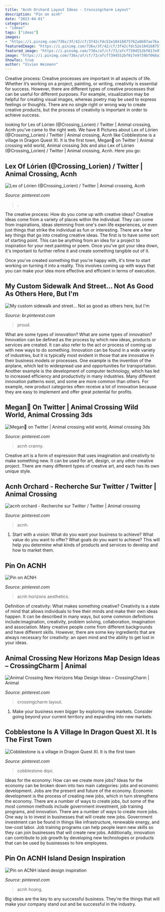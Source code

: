 ```yaml
---
title: "Acnh Orchard Layout Ideas - Crossingcharm Layout"
description: "Pin on acnh"
date: "2023-04-01"
categories:
- "ideas"
tags: ["ideas"]
images:
- "https://i.pinimg.com/736x/3f/42/cf/3f42cfdc52e10416875762a8607ae76a.jpg"
featuredImage: "https://i.pinimg.com/736x/3f/42/cf/3f42cfdc52e10416875762a8607ae76a.jpg"
featured_image: "https://i.pinimg.com/736x/af/cf/73/afcf7394552bf017e9739bf068a1730f.jpg"
image: "https://i.pinimg.com/736x/af/cf/73/afcf7394552bf017e9739bf068a1730f.jpg"
ShowToc: true
author: "Vivien Weimann"
---
```



Creative process:
Creative processes are important in all aspects of life. Whether it’s working on a project, painting, or writing, creativity is essential for success. However, there are different types of creative processes that can be useful for different purposes. For example, visualization may be helpful for creating visual images, whereas poetry may be used to express feelings or thoughts. There are no single right or wrong way to create creative products, but the process of creativity is important in order to achieve success.

	

		
looking for Lex of Lórien (@Crossing_Lorien) / Twitter | Animal crossing, Acnh you've came to the right web. We have 8 Pictures about Lex of Lórien (@Crossing_Lorien) / Twitter | Animal crossing, Acnh like Cobblestone is a village in Dragon Quest XI. It is the first town, Megan🌾 on Twitter | Animal crossing wild world, Animal crossing 3ds and also Lex of Lórien (@Crossing_Lorien) / Twitter | Animal crossing, Acnh. Here you go:
		
    
## Lex Of Lórien (@Crossing_Lorien) / Twitter | Animal Crossing, Acnh

<img loading=lazy src="https://i.pinimg.com/736x/af/cf/73/afcf7394552bf017e9739bf068a1730f.jpg" onerror="this.onerror=null;this.src='https://tse3.mm.bing.net/th?id=OIP.B0IQz4YTjfbbZZUDbenNEgHaEJ&amp;pid=15.1';" alt="Lex of Lórien (@Crossing_Lorien) / Twitter | Animal crossing, Acnh">

_Source: pinterest.com_

>. 

	

The creative process: How do you come up with creative ideas?
Creative ideas come from a variety of places within the individual. They can come from inspirations, ideas stemming from one's own life experiences, or even just things that strike the individual as fun or interesting. 
There are a few key things that go into creating creative ideas. The first is to have some sort of starting point. This can be anything from an idea for a project to inspiration for your next painting or poem. Once you've got your idea down, it's important to further refine it and create something tangible out of it. 

Once you've created something that you're happy with, it's time to start working on turning it into a reality. This involves coming up with ways that you can make your idea more effective and efficient in terms of execution.

    
## My Custom Sidewalk And Street... Not As Good As Others Here, But I&#039;m

<img loading=lazy src="https://i.pinimg.com/736x/65/f4/ec/65f4ec63cefeb970b5658e4b4e1be574.jpg" onerror="this.onerror=null;this.src='https://tse4.mm.bing.net/th?id=OIP.Dg7J56PAdb1a1Y6tQlv7OgHaEK&amp;pid=15.1';" alt="My custom sidewalk and street... Not as good as others here, but I&#039;m">

_Source: br.pinterest.com_

>proud. 

	

What are some types of innovation?
What are some types of innovation? Innovation can be defined as the process by which new ideas, products or services are created. It can also refer to the act or process of coming up with new ways to do something. 
Innovation can be found in a wide variety of industries, but it is typically most evident in those that are innovative in their business models or processes. One example is the invention of the airplane, which led to widespread use and opportunities for transportation. Another example is the development of computer technology, which has led to increased efficiency and productivity in many industries. 
Many different innovation patterns exist, and some are more common than others. For example, new product categories often receive a lot of innovation because they are easy to implement and offer great potential for profits.

    
## Megan🌾 On Twitter | Animal Crossing Wild World, Animal Crossing 3ds

<img loading=lazy src="https://i.pinimg.com/originals/a1/84/be/a184befcfe601732c7a68de221930995.png" onerror="this.onerror=null;this.src='https://tse4.mm.bing.net/th?id=OIP.njW_wZHfCEvLhwO-rORV0AHaEK&amp;pid=15.1';" alt="Megan🌾 on Twitter | Animal crossing wild world, Animal crossing 3ds">

_Source: pinterest.com_

>acnh cranny. 

	

Creative art is a form of expression that uses imagination and creativity to make something new. It can be used for art, design, or any other creative project. There are many different types of creative art, and each has its own unique style.

    
## Acnh Orchard - Recherche Sur Twitter / Twitter | Animal Crossing

<img loading=lazy src="https://i.pinimg.com/736x/67/37/dc/6737dca84310bba16df1c7827d00e12d.jpg" onerror="this.onerror=null;this.src='https://tse2.mm.bing.net/th?id=OIP.1r6PYuWsuVOszV3Fs2LsuQHaEK&amp;pid=15.1';" alt="acnh orchard - Recherche sur Twitter / Twitter | Animal crossing">

_Source: pinterest.com_

>acnh. 

	

1. Start with a vision: What do you want your business to achieve? What value do you want to offer? What goals do you want to achieve? This will help you determine what kinds of products and services to develop and how to market them.

    
## Pin On ACNH

<img loading=lazy src="https://i.pinimg.com/736x/3f/42/cf/3f42cfdc52e10416875762a8607ae76a.jpg" onerror="this.onerror=null;this.src='https://tse1.mm.bing.net/th?id=OIP.fNc3QbDTZaul_42gmm-wDQHaEC&amp;pid=15.1';" alt="Pin on ACNH">

_Source: pinterest.com_

>acnh horizons aesthetics. 

	

Definition of creativity: What makes something creative?
Creativity is a state of mind that allows individuals to free their minds and make their own ideas happen. It can be described in many ways, but some common definitions include:imagination, creativity, problem solving, collaboration, imagination and association. 
Many creative people come from different backgrounds and have different skills. However, there are some key ingredients that are always necessary for creativity: an open mind and the ability to get lost in your ideas.

    
## Animal Crossing New Horizons Map Design Ideas – CrossingCharm | Animal

<img loading=lazy src="https://i.pinimg.com/736x/45/c8/04/45c8043e6ac847d928734f88978a80b5.jpg" onerror="this.onerror=null;this.src='https://tse4.mm.bing.net/th?id=OIP.p-cKlJI9Q_S97L536tXxsQHaGD&amp;pid=15.1';" alt="Animal Crossing New Horizons Map Design Ideas – CrossingCharm | Animal">

_Source: pinterest.com_

>crossingcharm layout. 

	

1. Make your business even bigger by exploring new markets. Consider going beyond your current territory and expanding into new markets.

    
## Cobblestone Is A Village In Dragon Quest XI. It Is The First Town

<img loading=lazy src="https://i.pinimg.com/736x/6b/e0/62/6be0620ca68eeb2ccc22b19accb01c73.jpg" onerror="this.onerror=null;this.src='https://tse2.mm.bing.net/th?id=OIP.BcIfW82B2DEXOESuHrQVmwHaGe&amp;pid=15.1';" alt="Cobblestone is a village in Dragon Quest XI. It is the first town">

_Source: pinterest.com_

>cobblestone dqxi. 

	

Ideas for the economy: How can we create more jobs?
Ideas for the economy can be broken down into two main categories: jobs and economic development. Jobs are the present and future of the economy. Economic development is the process of creating new jobs, which in turn strengthens the economy. There are a number of ways to create jobs, but some of the most common methods include government investment, job training programs, and innovation.
There are a number of ways to create more jobs. One way is to invest in businesses that will create new jobs. Government investment can be found in things like infrastructure, renewable energy, and low-cost labor. Job training programs can help people learn new skills so they can join businesses that will create new jobs. Additionally, innovation can contribute to job growth by developing new technologies or products that can be used by businesses to hire employees.

    
## Pin On ACNH Island Design Inspiration

<img loading=lazy src="https://i.pinimg.com/736x/3b/b5/45/3bb54512c71e3e40a21921039fad0668.jpg" onerror="this.onerror=null;this.src='https://tse2.mm.bing.net/th?id=OIP.RdwYZh_89z704USKo8nfKQHaEK&amp;pid=15.1';" alt="Pin on ACNH island design inspiration">

_Source: pinterest.com_

>acnh hoang. 

	

Big ideas are the key to any successful business. They're the things that will make your company stand out and be successful in the industry.

